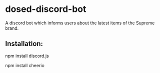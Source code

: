 # dosed-discord-bot
A discord bot which informs users about the latest items of the Supreme brand.


## Installation:
npm install discord.js

npm install cheerio
